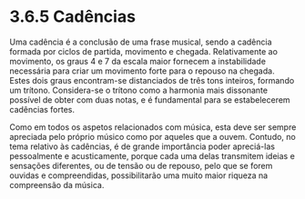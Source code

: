 # 3.6.5 Cadências

Uma cadência é a conclusão de uma frase musical, sendo a cadência formada por ciclos de partida, movimento e chegada. Relativamente ao movimento, os graus 4 e 7 da escala maior fornecem a instabilidade necessária para criar um movimento forte para o repouso na chegada. Estes dois graus encontram-se distanciados de três tons inteiros, formando um trítono. Considera-se o trítono como a harmonia mais dissonante possível de obter com duas notas, e é fundamental para se estabelecerem cadências fortes.

Como em todos os aspetos relacionados com música, esta deve ser sempre apreciada pelo próprio músico como por aqueles que a ouvem. Contudo, no tema relativo às cadências, é de grande importância poder apreciá-las pessoalmente e acusticamente, porque cada uma delas transmitem ideias e sensações diferentes, ou de tensão ou de repouso, pelo que se forem ouvidas e compreendidas, possibilitarão uma muito maior riqueza na compreensão da música.
